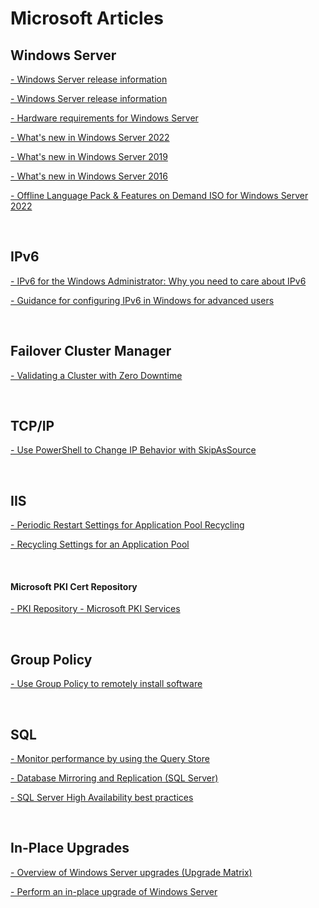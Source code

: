 # Microsoft Articles

## Windows Server
[- Windows Server release information](https://learn.microsoft.com/en-us/windows-server/get-started/windows-server-release-info)

[- Windows Server release information](https://learn.microsoft.com/en-us/windows-server/get-started/windows-server-release-info#windows-server-release-history)

[- Hardware requirements for Windows Server](https://learn.microsoft.com/en-us/windows-server/get-started/hardware-requirements)

[- What's new in Windows Server 2022](https://learn.microsoft.com/en-us/windows-server/get-started/whats-new-in-windows-server-2022)

[- What's new in Windows Server 2019](https://learn.microsoft.com/en-us/windows-server/get-started/whats-new-in-windows-server-2019)

[- What's new in Windows Server 2016](https://learn.microsoft.com/en-us/windows-server/get-started/whats-new-in-windows-server-2016)

[- Offline Language Pack & Features on Demand ISO for Windows Server 2022](https://www.microsoft.com/en-us/evalcenter/evaluate-windows-server-2022)

<br>

## IPv6
[- IPv6 for the Windows Administrator: Why you need to care about IPv6](https://techcommunity.microsoft.com/t5/core-infrastructure-and-security/ipv6-for-the-windows-administrator-why-you-need-to-care-about/ba-p/256251)

[- Guidance for configuring IPv6 in Windows for advanced users](https://learn.microsoft.com/en-us/troubleshoot/windows-server/networking/configure-ipv6-in-windows)

<br>

## Failover Cluster Manager
[- Validating a Cluster with Zero Downtime](https://techcommunity.microsoft.com/t5/failover-clustering/validating-a-cluster-with-zero-downtime/ba-p/371685)

<br>

## TCP/IP 
[- Use PowerShell to Change IP Behavior with SkipAsSource](https://devblogs.microsoft.com/scripting/use-powershell-to-change-ip-behavior-with-skipassource/)

<br>

## IIS
[- Periodic Restart Settings for Application Pool Recycling](https://learn.microsoft.com/en-us/iis/configuration/system.applicationhost/applicationpools/add/recycling/periodicrestart/)

[- Recycling Settings for an Application Pool](https://learn.microsoft.com/en-us/iis/configuration/system.applicationhost/applicationpools/add/recycling/)

<br>

#### Microsoft PKI Cert Repository
[ - PKI Repository - Microsoft PKI Services](https://www.microsoft.com/pkiops/docs/repository.htm)

<br>

## Group Policy
[- Use Group Policy to remotely install software](https://learn.microsoft.com/en-us/troubleshoot/windows-server/group-policy/use-group-policy-to-install-software)

<br>

## SQL
[- Monitor performance by using the Query Store](https://learn.microsoft.com/en-us/sql/relational-databases/performance/monitoring-performance-by-using-the-query-store?view=sql-server-ver16)

[- Database Mirroring and Replication (SQL Server)](https://learn.microsoft.com/en-us/sql/database-engine/database-mirroring/database-mirroring-and-replication-sql-server?view=sql-server-ver16)

[- SQL Server High Availability best practices](https://learn.microsoft.com/en-us/dynamicsax-2012/appuser-itpro/sql-server-high-availability-best-practices)

<br>

## In-Place Upgrades
[- Overview of Windows Server upgrades (Upgrade Matrix) ](https://learn.microsoft.com/en-us/windows-server/get-started/upgrade-overview)

[- Perform an in-place upgrade of Windows Server](https://learn.microsoft.com/en-us/windows-server/get-started/perform-in-place-upgrade)
